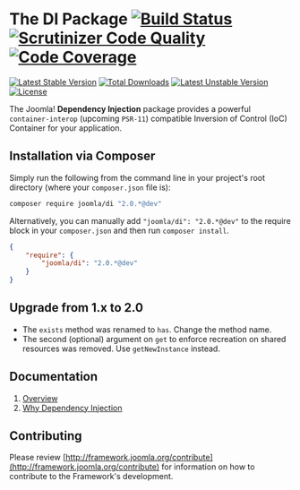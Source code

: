 # The DI Package [![Build Status](https://travis-ci.org/joomla-framework/di.png?branch=master)](https://travis-ci.org/joomla-framework/di) [![Scrutinizer Code Quality](https://scrutinizer-ci.com/g/joomla-framework/di/badges/quality-score.png?b=2.0-dev)](https://scrutinizer-ci.com/g/joomla-framework/di/?branch=2.0-dev) [![Code Coverage](https://scrutinizer-ci.com/g/joomla-framework/di/badges/coverage.png?b=2.0-dev)](https://scrutinizer-ci.com/g/joomla-framework/di/?branch=2.0-dev)

[![Latest Stable Version](https://poser.pugx.org/joomla/di/v/stable)](https://packagist.org/packages/joomla/di)
[![Total Downloads](https://poser.pugx.org/joomla/di/downloads)](https://packagist.org/packages/joomla/di)
[![Latest Unstable Version](https://poser.pugx.org/joomla/di/v/unstable)](https://packagist.org/packages/joomla/di)
[![License](https://poser.pugx.org/joomla/di/license)](https://packagist.org/packages/joomla/di)

The Joomla! **Dependency Injection** package provides a powerful `container-interop` (upcoming `PSR-11`) compatible
Inversion of Control (IoC) Container for your application.

## Installation via Composer

Simply run the following from the command line in your project's root directory (where your `composer.json` file is):

```sh
composer require joomla/di "2.0.*@dev"
```

Alternatively, you can manually add `"joomla/di": "2.0.*@dev"` to the require block in your `composer.json`
and then run `composer install`.

```json
{
	"require": {
		"joomla/di": "2.0.*@dev"
	}
}
```

## Upgrade from 1.x to 2.0

  - The `exists` method was renamed to `has`. Change the method name.
  - The second (optional) argument on `get` to enforce recreation on shared resources was removed. Use `getNewInstance` instead.
  
## Documentation

  1. [Overview](docs/overview.md)
  2. [Why Dependency Injection](docs/why-dependency-injection.md)
  
## Contributing

Please review [http://framework.joomla.org/contribute](http://framework.joomla.org/contribute) for information
on how to contribute to the Framework's development.
